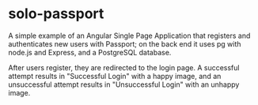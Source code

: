 # solo-passport

A simple example of an Angular Single Page Application that registers and authenticates new users with Passport; on the back end it uses pg with node.js and Express, and a PostgreSQL database.

After users register, they are redirected to the login page. A successful attempt results in "Successful Login" with a happy image, and an unsuccessful attempt results in "Unsuccessful Login" with an unhappy image.
